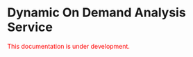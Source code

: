 # Dynamic On Demand Analysis Service
<span style="color:red"> This documentation is under development. </span>



